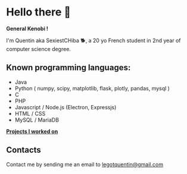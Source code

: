 # Hello there 👋

**General Kenobi !**

I'm Quentin aka SexiestCHiba 🐕, a 20 yo French student in 2nd year of computer science degree.

## Known programming languages:

- Java
- Python ( numpy, scipy, matplotlib, flask, plotly, pandas, mysql )
- C
- PHP
- Javascript / Node.js (Electron, Expressjs)
- HTML / CSS
- MySQL / MariaDB

**[Projects I worked on](https://sexiestchiba.github.io/projects.html)**

## Contacts

Contact me by sending me an email to [legotquentin@gmail.com](mailto:legotquentin@gmail.com)
